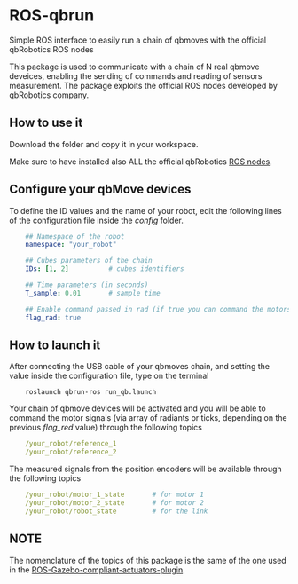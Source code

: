 # ROS-qbrun
Simple ROS interface to easily run a chain of qbmoves with the official qbRobotics ROS nodes

This package is used to communicate with a chain of N real qbmove deveices, enabling the sending of commands and reading of sensors measurement. The package exploits the official ROS nodes developed by qbRobotics company.

## How to use it
Download the folder and copy it in your workspace. 

Make sure to have installed also ALL the official qbRobotics [ROS nodes](https://bitbucket.org/%7B976d9f72-c0c3-4fb6-b24d-20519d66e0c9%7D/?search=ROS&sort=-updated_on).

## Configure your qbMove devices
To define the ID values and the name of your robot, edit the following lines of the configuration file inside the *config* folder.

```yaml
	## Namespace of the robot
	namespace: "your_robot"

	## Cubes parameters of the chain
	IDs: [1, 2]          # cubes identifiers

	## Time parameters (in seconds)
	T_sample: 0.01       # sample time

	## Enable command passed in rad (if true you can command the motors in radians, if false in ticks)
	flag_rad: true
```

## How to launch it
After connecting the USB cable of your qbmoves chain, and setting the value inside the configuration file, type on the terminal
```launch
	roslaunch qbrun-ros run_qb.launch
```

Your chain of qbmove devices will be activated and you will be able to command the motor signals (via array of radiants or ticks, depending on the previous *flag_red* value) through the following topics
```yaml
	/your_robot/reference_1
	/your_robot/reference_2
```
The measured signals from the position encoders will be available through the following topics
```yaml
	/your_robot/motor_1_state		# for motor 1
	/your_robot/motor_2_state		# for motor 2
	/your_robot/robot_state			# for the link
```

## NOTE
The nomenclature of the topics of this package is the same of the one used in the [ROS-Gazebo-compliant-actuators-plugin](https://github.com/NMMI/ROS-Gazebo-compliant-actuators-plugin).